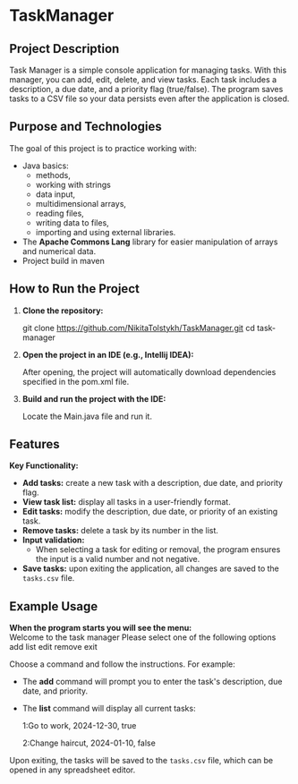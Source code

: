 # TaskManager
## Project Description

Task Manager is a simple console application for managing tasks. With this manager, you can add, edit, delete, and view tasks. Each task includes a description, a due date, and a priority flag (true/false). The program saves tasks to a CSV file so your data persists even after the application is closed.

## Purpose and Technologies

The goal of this project is to practice working with:

- Java basics:  
  - methods,
  - working with strings
  - data input,  
  - multidimensional arrays,  
  - reading files,  
  - writing data to files,  
  - importing and using external libraries.  
- The **Apache Commons Lang** library for easier manipulation of arrays and numerical data.
- Project build in maven

## How to Run the Project

1. **Clone the repository:**

   git clone https://github.com/NikitaTolstykh/TaskManager.git
   cd task-manager
2. **Open the project in an IDE (e.g., Intellij IDEA):**
   
    After opening, the project will automatically download dependencies specified in the pom.xml file.

3. **Build and run the project with the IDE:**
   
    Locate the Main.java file and run it.


## Features

**Key Functionality:**

- **Add tasks:** create a new task with a description, due date, and priority flag.
- **View task list:** display all tasks in a user-friendly format.
- **Edit tasks:** modify the description, due date, or priority of an existing task.
- **Remove tasks:** delete a task by its number in the list.
- **Input validation:**
  - When selecting a task for editing or removal, the program ensures the input is a valid number and not negative.
- **Save tasks:** upon exiting the application, all changes are saved to the `tasks.csv` file.

## Example Usage

 **When the program starts you will see the menu:**   
Welcome to the task manager
Please select one of the following options
add
list
edit
remove
exit

Choose a command and follow the instructions. For example:

- The **add** command will prompt you to enter the task's description, due date, and priority.
- The **list** command will display all current tasks:

    1:Go to work, 2024-12-30, true
  
    2:Change haircut, 2024-01-10, false


Upon exiting, the tasks will be saved to the `tasks.csv` file, which can be opened in any spreadsheet editor.


